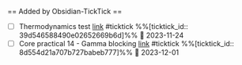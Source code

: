 == Added by Obsidian-TickTick == 
- [ ] Thermodynamics test  [link](https://ticktick.com/webapp/#q/all/tasks/https://ticktick.com/webapp/#q/all/tasks/39d546588490e02652669b6d) #ticktick %%[ticktick_id:: 39d546588490e02652669b6d]%% 📅 2023-11-24
- [ ] Core practical 14 - Gamma blocking [link](https://ticktick.com/webapp/#q/all/tasks/https://ticktick.com/webapp/#q/all/tasks/8d554d21a707b727babeb777) #ticktick %%[ticktick_id:: 8d554d21a707b727babeb777]%% 📅 2023-12-01